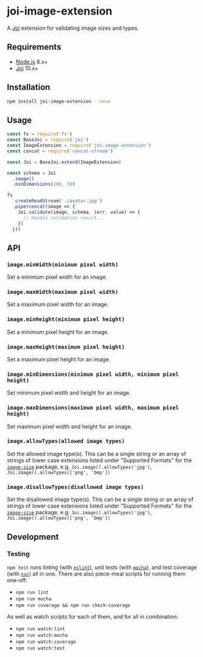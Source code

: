 # joi-image-extension

A [Joi](https://github.com/hapijs/joi) extension for validating image sizes and types.

## Requirements

* [Node.js](https://nodejs.org/en/) 6.x+
* [Joi](https://github.com/hapijs/joi) 10.x+

## Installation

```sh
npm install joi-image-extension --save
```

## Usage

```js
const fs = require('fs')
const BaseJoi = require('joi')
const ImageExtension = require('joi-image-extension')
const concat = require('concat-stream')

const Joi = BaseJoi.extend(ImageExtension)

const schema = Joi
  .image()
  .minDimensions(100, 50)

fs
  .createReadStream('./avatar.jpg')
  .pipe(concat(image => {
    Joi.validate(image, schema, (err, value) => {
      // Handle validation result...
    })
  }))

```

## API

### `image.minWidth(minimum pixel width)`

Set a minimum pixel width for an image.

### `image.maxWidth(maximum pixel width)`

Set a maximum pixel width for an image.

### `image.minHeight(minimum pixel height)`

Set a minimum pixel height for an image.

### `image.maxHeight(maximum pixel height)`

Set a maximum pixel height for an image.

### `image.minDimensions(minimum pixel width, minimum pixel height)`

Set minimum pixel width and height for an image.

### `image.maxDimensions(maximum pixel width, maximum pixel height)`

Set maximum pixel width and height for an image.

### `image.allowTypes(allowed image types)`

Set the allowed image type(s). This can be a single string or an array of strings of lower case extensions listed under "Supported Formats" for the [`image-size`](https://www.npmjs.com/package/image-size) package, e.g. `Joi.image().allowTypes('jpg')`, `Joi.image().allowTypes(['png', 'bmp'])`

### `image.disallowTypes(disallowed image types)`

Set the disallowed image type(s). This can be a single string or an array of strings of lower case extensions listed under "Supported Formats" for the [`image-size`](https://www.npmjs.com/package/image-size) package, e.g. `Joi.image().allowTypes('jpg')`, `Joi.image().allowTypes(['png', 'bmp'])`

## Development

### Testing

`npm test` runs linting (with [`eslint`](https://www.npmjs.com/package/eslint)), unit tests (with [`mocha`](https://www.npmjs.com/package/mocha)), and test coverage (with [`nyc`](https://www.npmjs.com/package/nyc)) all in one. There are also piece-meal scripts for running them one-off:

* `npm run lint`
* `npm run mocha`
* `npm run coverage && npm run check-coverage`

As well as watch scripts for each of them, and for all in combination:

* `npm run watch:lint`
* `npm run watch:mocha`
* `npm run watch:coverage`
* `npm run watch:test`

